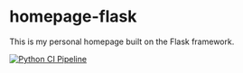 # homepage-flask
This is my personal homepage built on the Flask framework.

[![Python CI Pipeline](https://github.com/pseudorandomuser/homepage-flask/actions/workflows/python-pipeline.yaml/badge.svg)](https://github.com/pseudorandomuser/homepage-flask/actions/workflows/python-pipeline.yaml)
